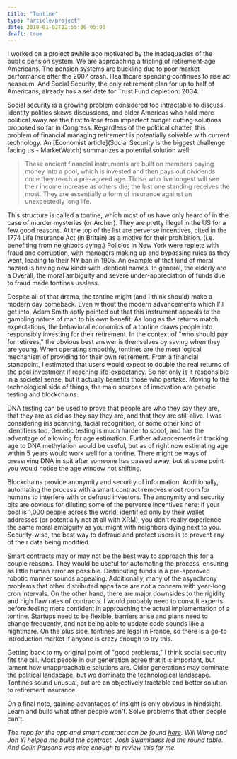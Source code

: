 ```yaml
---
title: "Tontine"
type: "article/project"
date: 2018-01-02T12:55:06-05:00
draft: true
---
```


I worked on a project awhile ago motivated by the inadequacies of the public pension system. We are approaching a tripling of retirement-age Americans. The pension systems are buckling due to poor market performance after the 2007 crash. Healthcare spending continues to rise ad neaseum. And Social Security, the only retirement plan for up to half of Americans, already has a set date for Trust Fund depletion: 2034.

Social security is a growing problem considered too intractable to discuss. Identity politics skews discussions, and older Americas who hold more political sway are the first to lose from imperfect budget cutting solutions proposed so far in Congress. Regardless of the political chatter, this problem of financial managing retirement is potentially solvable with current technology. An [Economist article](Social Security is the biggest challenge facing us - MarketWatch) summarizes a potential solution well:

>These ancient financial instruments are built on members paying money into a pool, which is invested and then pays out dividends once they reach a pre-agreed age. Those who live longest will see their income increase as others die; the last one standing receives the most. They are essentially a form of insurance against an unexpectedly long life.

This structure is called a tontine, which most of us have only heard of in the case of murder mysteries (or Archer). They are pretty illegal in the US for a few good reasons. At the top of the list are perverse incentives, cited in the 1774 Life Insurance Act (in Britain) as a motive for their prohibition. (i.e. benefiting from neighbors dying.) Policies in New York were replete with fraud and corruption, with managers making up and bypassing rules as they went, leading to their NY ban in 1905. An example of that kind of moral hazard is having new kinds with identical names. In general, the elderly are a  Overall, the moral ambiguity and severe under-appreciation of funds due to fraud made tontines useless. 

Despite all of that drama, the tontine might (and I think should) make a modern day comeback. Even without the modern advancements which I'll get into, Adam Smith aptly pointed out that this instrument appeals to the gambling nature of man to his own benefit. As long as the returns match expectations, the behavioral economics of a tontine draws people into responsibly investing for their retirement. In the context of "who should pay for retirees," the obvious best answer is themselves by saving when they are young. When operating smoothly, tontines are the most logical mechanism of providing for their own retirement. From a financial standpoint, I estimated that users would expect to double the real returns of the pool investment if reaching [life-expectancy](https://www.ssa.gov/oact/NOTES/as120/images/LD_fig5.html). So not only is it responsible in a societal sense, but it actually benefits those who partake.
Moving to the technological side of things, the main sources of innovation are genetic testing and blockchains.

DNA testing can be used to prove that people are who they say they are, that they are as old as they say they are, and that they are still alive. I was considering iris scanning, facial recognition, or some other kind of identifiers too. Genetic testing is much harder to spoof, and has the advantage of allowing for age estimation. Further advancements in tracking age to DNA methylation would be useful, but as of right now estimating age within 5 years would work well for a tontine. There might be ways of preserving DNA in spit after someone has passed away, but at some point you would notice the age window not shifting.

Blockchains provide anonymity and security of information. Additionally, automating the process with a smart contract removes most room for humans to interfere with or defraud investors. The anonymity and security bits are obvious for diluting some of the perverse incentives here: if your pool is 1,000 people across the world, identified only by their wallet addresses (or potentially not at all with XRM), you don't really experience the same moral ambiguity as you might with neighbors dying next to you. Security-wise, the best way to defraud and protect users is to prevent any of their data being modified. 

Smart contracts may or may not be the best way to approach this for a couple reasons. They would be useful for automating the process, ensuring as little human error as possible. Distributing funds in a pre-approved robotic manner sounds appealing. Additionally, many of the asynchrony problems that other distributed apps face are not a concern with year-long cron intervals. On the other hand, there are major downsides to the rigidity and high flaw rates of contracts. I would probably need to consult experts before feeling more confident in approaching the actual implementation of a tontine. Startups need to be flexible, barriers arise and plans need to change frequently, and not being able to update code sounds like a nightmare. On the plus side, tontines are legal in France, so there is a go-to introduction market if anyone is crazy enough to try this.

Getting back to my original point of "good problems," I think social security fits the bill. Most people in our generation agree that it is important, but lament how unapproachable solutions are. Older generations may dominate the political landscape, but we dominate the technological landscape. Tontines sound unusual, but are an objectively tractable and better solution to retirement insurance.

On a final note, gaining advantages of insight is only obvious in hindsight. Learn and build what other people won't. Solve problems that other people can't.

*The repo for the app and smart contract can be found [here](https://github.com/Thesis-smartcontract/Thesis-Project). Will Wang and Jon Yi helped me build the contract. Josh Swamidass led the round table. And Colin Parsons was nice enough to review this for me.*
